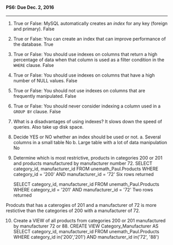 #### PS6: Due Dec. 2, 2016
---

1. True or False: MySQL automatically creates an _index_ for any key (foreign and primary).
  False 
2. True or False: You can create an index that can improve performance of the database.
  True
3. True or False: You should use indexes on columns that return a high percentage of data when that column is used as a filter condition in the `WHERE` clause.
  False
4. True or False:  You should use indexes on columns that have a high number of NULL values.
  False
5. True or False:  You should not use indexes on columns that are frequently manipulated.
  False
6. True or False:  You should never consider indexing a column used in a `GROUP BY` clause.
  False
7. What is a disadvantages of using indexes?
  It slows down the speed of queries. Also take up disk space.
8. Decide YES or NO whether an index should be used or not. 
  a. Several columns in a small table
    No
  b. Large table with a lot of data manipulation
    No
9.  Determine which is most restrictive, products in categories 200 or 201 and products manufactured by manufacturer number 72.
  SELECT 
    category_id, manufacturer_id
  FROM
    unemath_Paul.Products
  WHERE
    category_id = '200'
    AND manufacturer_id = '72'
    Six rows returned
    
    SELECT 
    category_id, manufacturer_id
  FROM
    unemath_Paul.Products
  WHERE
    category_id = '201'
    AND manufacturer_id = '72'
    Two rows returned
    
   Prodcuts that has a caterogies of 201 and a manufacturer of 72 is more restictive than the categories of 200 with a manufacturer of 72.
   
10.  Create a VIEW of all products from categories 200 or 201 manufactured by manufacturer 72 or 88. 
  CREATE VIEW Category_Manufacturer AS
  SELECT
    category_id, manufacturer_id
  FROM
    unemath_Paul.Products
  WHERE
    category_id in('200','201')
    AND manufacturer_id in('72', '88')
  

